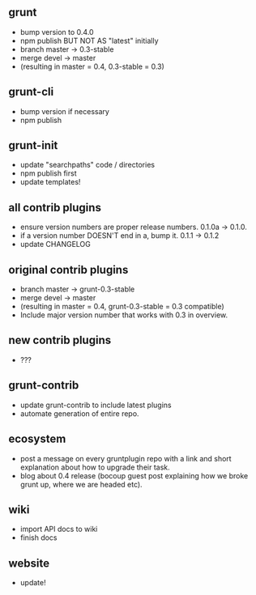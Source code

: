 ## grunt
* bump version to 0.4.0
* npm publish BUT NOT AS "latest" initially
* branch master -> 0.3-stable
* merge devel -> master
* (resulting in master = 0.4, 0.3-stable = 0.3)

## grunt-cli
* bump version if necessary
* npm publish

## grunt-init
* update "searchpaths" code / directories
* npm publish first
* update templates!

## all contrib plugins
* ensure version numbers are proper release numbers. 0.1.0a -> 0.1.0.
* if a version number DOESN'T end in a, bump it. 0.1.1 -> 0.1.2
* update CHANGELOG

## original contrib plugins
* branch master -> grunt-0.3-stable
* merge devel -> master
* (resulting in master = 0.4, grunt-0.3-stable = 0.3 compatible)
* Include major version number that works with 0.3 in overview.

## new contrib plugins
* ???

## grunt-contrib
* update grunt-contrib to include latest plugins
* automate generation of entire repo.

## ecosystem
* post a message on every gruntplugin repo with a link and short explanation about how to upgrade their task.
* blog about 0.4 release (bocoup guest post explaining how we broke grunt up, where we are headed etc).

## wiki
* import API docs to wiki
* finish docs

## website
* update!

